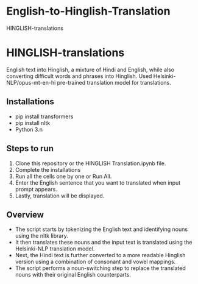 # English-to-Hinglish-Translation

HINGLISH-translations
# HINGLISH-translations

English text into Hinglish, a mixture of Hindi and English, while also converting difficult words and phrases into Hinglish. Used Helsinki-NLP/opus-mt-en-hi pre-trained translation model for translations.

## Installations
* pip install transformers
* pip install nltk
* Python 3.n

## Steps to run
1. Clone this repository or the HINGLISH Translation.ipynb file.
2. Complete the installations
3. Run all the cells one by one or Run All.
4. Enter the English sentence that you want to translated when input prompt appears.
5. Lastly, translation will be displayed.

## Overview
* The script starts by tokenizing the English text and identifying nouns using the nltk library.
* It then translates these nouns and the input text is translated using the Helsinki-NLP translation model.
* Next, the Hindi text is further converted to a more readable Hinglish version using a combination of consonant and vowel mappings.
* The script performs a noun-switching step to replace the translated nouns with their original English counterparts.
